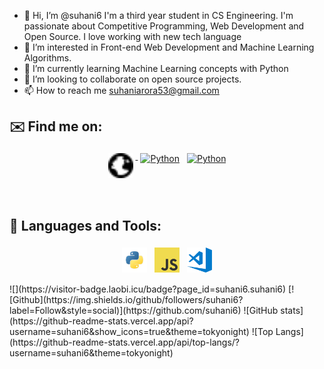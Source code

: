 - 👋 Hi, I’m @suhani6
I'm a third year student in CS Engineering. I'm passionate about Competitive Programming, Web Development and Open Source. I love working with new tech language
- 👀 I’m interested in Front-end Web Development and Machine Learning Algorithms.
- 🌱 I’m currently learning Machine Learning concepts with Python
- 💞️ I’m looking to collaborate on open source projects.
- 📫 How to reach me suhaniarora53@gmail.com

## ✉️ Find me on:


<p align="center">
 <a href="https://github.com/suhani6/" target="_blank" rel="noopener noreferrer"> <img src="https://raw.githubusercontent.com/iconic/open-iconic/master/svg/globe.svg" alt="Python" height="40" style="vertical-align:top; margin:4px"> </a>
 <a href="https://www.linkedin.com/in/suhani-arora06/" target="_blank" rel="noopener noreferrer"> <img src="https://cdn.jsdelivr.net/npm/simple-icons@v3/icons/linkedin.svg" alt="Python" height="40" style="vertical-align:top; margin:4px"></a>
 <a href="mailto:suhaniarora53@gmail.com"> <img src="https://cdn.jsdelivr.net/npm/simple-icons@v3/icons/gmail.svg" alt="Python" height="40" style="vertical-align:top; margin:4px"></a>
</p>

<br />

## 🧰 Languages and Tools:
<p align="center">
<img src="https://raw.githubusercontent.com/github/explore/80688e429a7d4ef2fca1e82350fe8e3517d3494d/topics/python/python.png" alt="Python" height="40" style="vertical-align:top; margin:4px">
<img src="https://raw.githubusercontent.com/github/explore/80688e429a7d4ef2fca1e82350fe8e3517d3494d/topics/javascript/javascript.png" alt="Javascript" height="40" style="vertical-align:top; margin:4px">
<img src="https://raw.githubusercontent.com/github/explore/80688e429a7d4ef2fca1e82350fe8e3517d3494d/topics/visual-studio-code/visual-studio-code.png" alt="VS Code" height="40" style="vertical-align:top; margin:4px">
</p>
![](https://visitor-badge.laobi.icu/badge?page_id=suhani6.suhani6)
[![Github](https://img.shields.io/github/followers/suhani6?label=Follow&style=social)](https://github.com/suhani6)
![GitHub stats](https://github-readme-stats.vercel.app/api?username=suhani6&show_icons=true&theme=tokyonight)
![Top Langs](https://github-readme-stats.vercel.app/api/top-langs/?username=suhani6&theme=tokyonight)
<!---
suhani6/suhani6 is a ✨ special ✨ repository because its `README.md` (this file) appears on your GitHub profile.
You can click the Preview link to take a look at your changes.
--->
